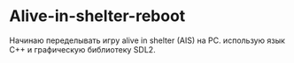 # Alive-in-shelter-reboot
Начинаю переделывать игру alive in shelter (AIS) на PC. использую язык C++ и графическую библиотеку SDL2.
